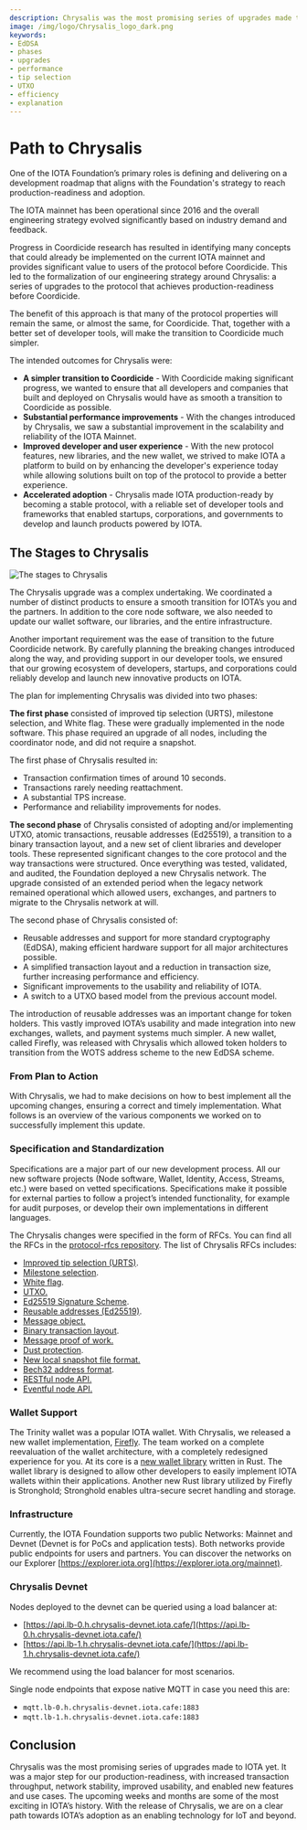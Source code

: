 ```yaml
---
description: Chrysalis was the most promising series of upgrades made to IOTA yet with increased transaction throughput, network stability, and improved usability.
image: /img/logo/Chrysalis_logo_dark.png
keywords:
- EdDSA
- phases
- upgrades
- performance
- tip selection
- UTXO
- efficiency
- explanation
---
```

# Path to Chrysalis

One of the IOTA Foundation’s primary roles is defining and delivering on a development roadmap that aligns with the Foundation's strategy to reach production-readiness and adoption.

The IOTA mainnet has been operational since 2016 and the overall engineering strategy evolved significantly based on industry demand and feedback.

Progress in Coordicide research has resulted in identifying many concepts that could already be implemented on the current IOTA mainnet and provides significant value to users of the protocol before Coordicide. This led to the formalization of our engineering strategy around Chrysalis: a series of upgrades to the protocol that achieves production-readiness before Coordicide.

The benefit of this approach is that many of the protocol properties will remain the same, or almost the same, for Coordicide. That, together with a better set of developer tools, will make the transition to Coordicide much simpler.

The intended outcomes for Chrysalis were:

- **A simpler transition to Coordicide** - With Coordicide making significant progress, we wanted to ensure that all developers and companies that built and deployed on Chrysalis would have as smooth a transition to Coordicide as possible.
- **Substantial performance improvements** - With the changes introduced by Chrysalis, we saw a substantial improvement in the scalability and reliability of the IOTA Mainnet.
- **Improved developer and user experience** - With the new protocol features, new libraries, and the new wallet, we strived to make IOTA a platform to build on by enhancing the developer's experience today while allowing solutions built on top of the protocol to provide a better experience.
- **Accelerated adoption** - Chrysalis made IOTA production-ready by becoming a stable protocol, with a reliable set of developer tools and frameworks that enabled startups, corporations, and governments to develop and launch products powered by IOTA.

## The Stages to Chrysalis

![The stages to Chrysalis](/img/introduction/path_to_chrysalis/01.png)

The Chrysalis upgrade was a complex undertaking. We coordinated a number of distinct products to ensure a smooth transition for IOTA’s you and the partners. In addition to the core node software, we also needed to update our wallet software, our libraries, and the entire infrastructure.  

Another important requirement was the ease of transition to the future Coordicide network. By carefully planning the breaking changes introduced along the way, and providing support in our developer tools, we ensured that our growing ecosystem of developers, startups, and corporations could reliably develop and launch new innovative products on IOTA.  

The plan for implementing Chrysalis was divided into two phases:

**The first phase** consisted of improved tip selection (URTS), milestone selection, and White flag. These were gradually implemented in the node software. This phase required an upgrade of all nodes, including the coordinator node, and did not require a snapshot.  

The first phase of Chrysalis resulted in:

- Transaction confirmation times of around 10 seconds.
- Transactions rarely needing reattachment.
- A substantial TPS increase.
- Performance and reliability improvements for nodes.

**The second phase** of Chrysalis consisted of adopting and/or implementing UTXO, atomic transactions, reusable addresses (Ed25519), a transition to a binary transaction layout, and a new set of client libraries and developer tools. These represented significant changes to the core protocol and the way transactions were structured. Once everything was tested, validated, and audited, the Foundation deployed a new Chrysalis network. The upgrade consisted of an extended period when the legacy network remained operational which allowed users, exchanges, and partners to migrate to the Chrysalis network at will. 

The second phase of Chrysalis consisted of:

- Reusable addresses and support for more standard cryptography (EdDSA), making efficient hardware support for all major architectures possible.
- A simplified transaction layout and a reduction in transaction size, further increasing performance and efficiency.
- Significant improvements to the usability and reliability of IOTA.
- A switch to a UTXO based model from the previous account model.

The introduction of reusable addresses was an important change for token holders. This vastly improved IOTA’s usability and made integration into new exchanges, wallets, and payment systems much simpler. A new wallet, called Firefly, was released with Chrysalis which allowed token holders to transition from the WOTS address scheme to the new EdDSA scheme.  

### From Plan to Action

With Chrysalis, we had to make decisions on how to best implement all the upcoming changes, ensuring a correct and timely implementation. What follows is an overview of the various components we worked on to successfully implement this update.

### Specification and Standardization

Specifications are a major part of our new development process. All our new software projects (Node software, Wallet, Identity, Access, Streams, etc.) were based on vetted specifications. Specifications make it possible for external parties to follow a project’s intended functionality, for example for audit purposes, or develop their own implementations in different languages.

The Chrysalis changes were specified in the form of RFCs. You can find all the RFCs in the [protocol-rfcs repository](https://github.com/iotaledger/protocol-rfcs). The list of Chrysalis RFCs includes:

- [Improved tip selection (URTS)](https://github.com/luca-moser/protocol-rfcs/blob/rfc-urts-tip-sel/text/0008-weighted-uniform-random-tip-selection/0008-weighted-uniform-random-tip-selection.md).
- [Milestone selection](https://github.com/iotaledger/protocol-rfcs/blob/milestone-merkle-validation-chrysalis-pt-2/text/0012-milestone-merkle-validation/0012-milestone-merkle-validation.md).
- [White flag](https://github.com/thibault-martinez/protocol-rfcs/blob/rfc-white-flag/text/0005-white-flag/0005-white-flag.md).
- [UTXO.](https://github.com/hmoog/protocol-rfcs/blob/master/text/0011-utxo-model/0011-utxo-model.md)
- [Ed25519 Signature Scheme](https://github.com/iotaledger/protocol-rfcs/blob/ee07797acb5940b7dbb5c3411b184ccdc6afdbb1/text/0000-ed25519-signature-scheme/0000-ed25519-signature-scheme.md).
- [Reusable addresses (Ed25519)](https://github.com/Wollac/protocol-rfcs/blob/ed25519/text/0009-ed25519-signature-scheme/0009-ed25519-signature-scheme.md).
- [Message object.](https://github.com/GalRogozinski/protocol-rfcs/blob/message/text/0017-message/0017-message.md)
- [Binary transaction layout](https://github.com/luca-moser/protocol-rfcs/blob/signed-tx-payload/text/0000-transaction-payload/0000-transaction-payload.md).
- [Message proof of work.](https://github.com/Wollac/protocol-rfcs/blob/message-pow/text/0024-message-pow/0024-message-pow.md)
- [Dust protection](https://github.com/GalRogozinski/protocol-rfcs/blob/dust/text/0032-dust-protection/0032-dust-protection.md).
- [New local snapshot file format.](https://github.com/luca-moser/protocol-rfcs/blob/local-snapshot-file-format/text/0000-local-snapshot-file-format/0000-local-snapshot-file-format.md)
- [Bech32 address format](https://github.com/Wollac/protocol-rfcs/blob/bech32-address-format/text/0020-bech32-address-format/0020-bech32-address-format.md).
- [RESTful node API.](https://editor.swagger.io/?url=https://raw.githubusercontent.com/rufsam/protocol-rfcs/master/text/0026-rest-api/rest-api.yaml)
- [Eventful node API.](https://playground.asyncapi.io/?load=https://raw.githubusercontent.com/luca-moser/protocol-rfcs/rfc/node-event-api/text/0033-node-event-api/0033-node-event-api.yml)

### Wallet Support

The Trinity wallet was a popular IOTA wallet. With Chrysalis, we released a new wallet implementation, [Firefly](https://blog.iota.org/firefly-iota-next-generation-wallet-26bdd4d01510/). The team worked on a complete reevaluation of the wallet architecture, with a completely redesigned experience for you. At its core is a [new wallet library](../libraries/wallet.md) written in Rust. The wallet library is designed to allow other developers to easily implement IOTA wallets within their applications. Another new Rust library utilized by Firefly is Stronghold; Stronghold enables ultra-secure secret handling and storage.  

### Infrastructure

Currently, the IOTA Foundation supports two public Networks: Mainnet and Devnet (Devnet is for PoCs and application tests). Both networks provide public endpoints for users and partners. You can discover the networks on our Explorer [https://explorer.iota.org](https://explorer.iota.org/mainnet).  


### Chrysalis Devnet

Nodes deployed to the devnet can be queried using a load balancer at:

- [https://api.lb-0.h.chrysalis-devnet.iota.cafe/](https://api.lb-0.h.chrysalis-devnet.iota.cafe/)
- [https://api.lb-1.h.chrysalis-devnet.iota.cafe/](https://api.lb-1.h.chrysalis-devnet.iota.cafe/)

We recommend using the load balancer for most scenarios.

Single node endpoints that expose native MQTT in case you need this are:

- `mqtt.lb-0.h.chrysalis-devnet.iota.cafe:1883`
- `mqtt.lb-1.h.chrysalis-devnet.iota.cafe:1883`

## Conclusion

Chrysalis was the most promising series of upgrades made to IOTA yet. It was a major step for our production-readiness, with increased transaction throughput, network stability, improved usability, and enabled new features and use cases. The upcoming weeks and months are some of the most exciting in IOTA’s history. With the release of Chrysalis, we are on a clear path towards IOTA’s adoption as an enabling technology for IoT and beyond.
